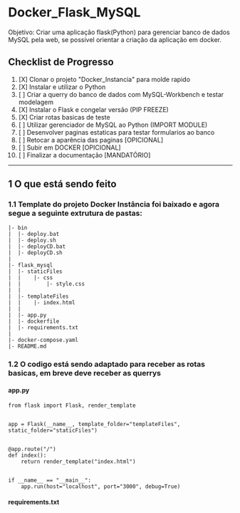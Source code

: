 # Docker_Flask_MySQL

Objetivo: Criar uma aplicação flask(Python) para gerenciar banco de dados MySQL pela web, se possivel orientar a criação da aplicação em docker.

## Checklist de Progresso

1. [X] Clonar o projeto "Docker_Instancia" para molde rapido
2. [X] Instalar e utilizar o Python
3. [ ] Criar a querry do banco de dados com MySQL-Workbench e testar modelagem
4. [X] Instalar o Flask e congelar versão (PIP FREEZE)
5. [X] Criar rotas basicas de teste
6. [ ] Utilizar gerenciador de MySQL ao Python (IMPORT MODULE)
7. [ ] Desenvolver paginas estaticas para testar formularios ao banco
8. [ ] Retocar a aparência das paginas [OPICIONAL]
9. [ ] Subir em DOCKER [OPICIONAL]
1. [ ] Finalizar a documentação [MANDATÓRIO]

---

## 1 O que está sendo feito

### 1.1 Template do projeto Docker Instância foi baixado e agora segue a seguinte extrutura de pastas:

```
|- bin
|  |- deploy.bat
|  |- deploy.sh
|  |- deployCD.bat
|  |- deployCD.sh
|
|- flask_mysql
|  |- staticFiles
|  |    |- css
|  |        |- style.css
|  |
|  |- templateFiles
|  |    |- index.html
|  |
|  |- app.py
|  |- dockerfile
|  |- requirements.txt
|
|- docker-compose.yaml
|- README.md
```

### 1.2 O codigo está sendo adaptado para receber as rotas basicas, em breve deve receber as querrys

#### app.py

```
from flask import Flask, render_template


app = Flask(__name__, template_folder="templateFiles", static_folder="staticFiles")


@app.route("/")
def index():
    return render_template("index.html")


if __name__ == "__main__":
    app.run(host="localhost", port="3000", debug=True)
```

#### requirements.txt

```

```
